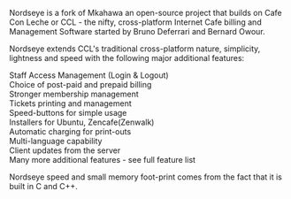 Nordseye is a fork of Mkahawa an open-source project that builds on Cafe Con Leche or CCL - the nifty, cross-platform Internet Cafe billing and Management Software started by Bruno Deferrari and Bernard Owour.

Nordseye extends CCL's traditional cross-platform nature, simplicity, lightness and speed with the following major additional features:

Staff Access Management (Login & Logout) <br>
Choice of post-paid and prepaid billing <br>
Stronger membership management <br>
Tickets printing and management <br>
Speed-buttons for simple usage <br>
Installers for Ubuntu, Zencafe(Zenwalk) <br>
Automatic charging for print-outs <br>
Multi-language capability <br>
Client updates from the server <br>
Many more additional features - see full feature list <br>

Nordseye speed and small memory foot-print comes from the fact that it is built in C and C++.

